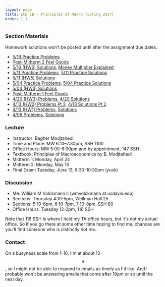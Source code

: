 ```yaml
---
layout: page
title: ECN 1B - Principles of Macro (Spring 2017)
order: 1.1
---
```



### Section Materials
Homework solutions won't be posted until after the assignment due dates.
* [5/18 Practice Problems](5-18.pdf)
* [Post-Midterm 2 Feel Goods](https://www.youtube.com/watch?v=6at5gBa4ZbI)
* [5/18 (HW6) Solutions](5-18-hw-ans.pdf), [Money Multiplier Explained](moneymultiplier.pdf)
* [5/11 Practice Problems](5-11-practice.pdf), [5/11 Practice Solutions](5-11-practice-ans.pdf)
* [5/11 (HW5) Solutions](5-11hw.pdf)
* [5/04 Practice Problems](5-04-practice.pdf), [5/04 Practice Solutions](5-04-practice-ans.pdf)
* [5/04 (HW4) Solutions](5-04.pdf)
* [Post-Midterm 1 Feel Goods](https://www.youtube.com/watch?v=zZAwFcsSkFk)
* [4/20 (HW3) Problems](4-20.pdf), [4/20 Solutions](4-20-ans.pdf)
* [4/13 (HW2) Problems Pt 2](4-13-labor.pdf), [4/13 Solutions Pt 2](4-13-ans-labor.pdf)
* [4/13 (HW1) Problems](4-13.pdf), [Solutions](4-13-ans.pdf)
* [4/06 Problems](4-06.pdf), [Solutions](4-06-ans.pdf)


### Lecture
* Instructor: Bagher Modjtahedi
* Time and Place: MW 6:10–7:30pm, SSH 1100
* Office Hours: MW 5:00-6:00pm and by appointment, 147 SSH
* Textbook: Principles of Macroeconomics by B. Modjtahedi
* Midterm 1: Monday, April 24
* Midterm 2: Monday, May 15
* Final Exam: Tuesday, June 13, 8:30-10:30pm (yuck)


### Discussion
* Me: William M Volckmann II (wmvolckmann at ucdavis.edu)
* Sections: Thursday 4:10-5pm, Wellman Hall 25
* Sections: 5:10-6pm, 6:10-7pm, 7:10-8pm, SSH 80
* Office Hours: Tuesday 12-2pm, 116 SSH

Note that 116 SSH is where I hold my TA office hours, but it's not my actual
office. So if you go there at some other time hoping to find me, chances are
you'll find someone who is distinctly not me.


### Contact
On a busyness scale from 1-10, I'm at about 10-$$\epsilon$$, so I might not be
 able to respond to emails as timely as I'd like. And I probably won't be
 answering emails that come after 10pm or so until the next day.
